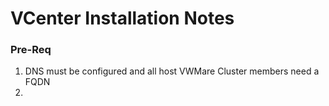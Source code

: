 # VCenter Installation Notes

### Pre-Req
1. DNS must be configured and all host VWMare Cluster members need a FQDN
2.


